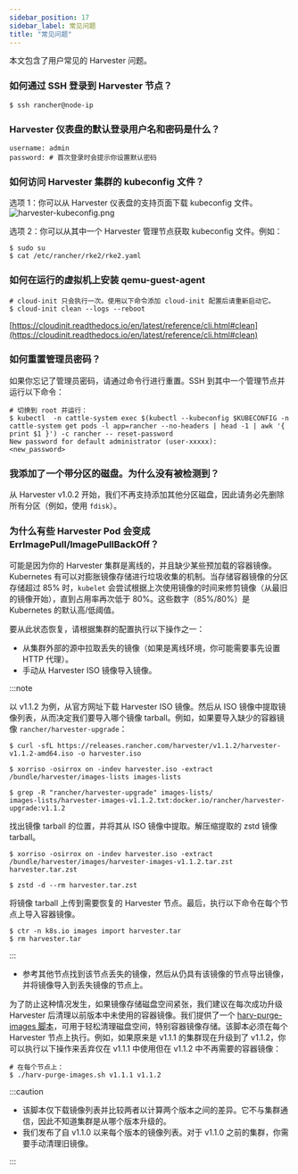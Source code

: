 ```yaml
---
sidebar_position: 17
sidebar_label: 常见问题
title: "常见问题"
---
```


本文包含了用户常见的 Harvester 问题。

### 如何通过 SSH 登录到 Harvester 节点？
```shell
$ ssh rancher@node-ip
```

### Harvester 仪表盘的默认登录用户名和密码是什么？
```shell
username: admin
password: # 首次登录时会提示你设置默认密码
```

### 如何访问 Harvester 集群的 kubeconfig 文件？

选项 1：你可以从 Harvester 仪表盘的支持页面下载 kubeconfig 文件。
![harvester-kubeconfig.png](/img/v1.1/harvester-kubeconfig.png)

选项 2：你可以从其中一个 Harvester 管理节点获取 kubeconfig 文件。例如：
```shell
$ sudo su
$ cat /etc/rancher/rke2/rke2.yaml
```

### 如何在运行的虚拟机上安装 qemu-guest-agent
```shell
# cloud-init 只会执行一次。使用以下命令添加 cloud-init 配置后请重新启动它。
$ cloud-init clean --logs --reboot
```
[https://cloudinit.readthedocs.io/en/latest/reference/cli.html#clean](https://cloudinit.readthedocs.io/en/latest/reference/cli.html#clean)

### 如何重置管理员密码？

如果你忘记了管理员密码，请通过命令行进行重置。SSH 到其中一个管理节点并运行以下命令：
```shell
# 切换到 root 并运行：
$ kubectl  -n cattle-system exec $(kubectl --kubeconfig $KUBECONFIG -n cattle-system get pods -l app=rancher --no-headers | head -1 | awk '{ print $1 }') -c rancher -- reset-password
New password for default administrator (user-xxxxx):
<new_password>
```

### 我添加了一个带分区的磁盘。为什么没有被检测到？

从 Harvester v1.0.2 开始，我们不再支持添加其他分区磁盘，因此请务必先删除所有分区（例如，使用 `fdisk`）。

### 为什么有些 Harvester Pod 会变成 ErrImagePull/ImagePullBackOff？

可能是因为你的 Harvester 集群是离线的，并且缺少某些预加载的容器镜像。Kubernetes 有可以对膨胀镜像存储进行垃圾收集的机制。当存储容器镜像的分区存储超过 85% 时，`kubelet` 会尝试根据上次使用镜像的时间来修剪镜像（从最旧的镜像开始），直到占用率再次低于 80%。这些数字（85%/80%）是 Kubernetes 的默认高/低阈值。

要从此状态恢复，请根据集群的配置执行以下操作之一：
- 从集群外部的源中拉取丢失的镜像（如果是离线环境，你可能需要事先设置 HTTP 代理）。
- 手动从 Harvester ISO 镜像导入镜像。

:::note

以 v1.1.2 为例，从官方网址下载 Harvester ISO 镜像。然后从 ISO 镜像中提取镜像列表，从而决定我们要导入哪个镜像 tarball。例如，如果要导入缺少的容器镜像 `rancher/harvester-upgrade`：

```shell
$ curl -sfL https://releases.rancher.com/harvester/v1.1.2/harvester-v1.1.2-amd64.iso -o harvester.iso

$ xorriso -osirrox on -indev harvester.iso -extract /bundle/harvester/images-lists images-lists

$ grep -R "rancher/harvester-upgrade" images-lists/
images-lists/harvester-images-v1.1.2.txt:docker.io/rancher/harvester-upgrade:v1.1.2
```

找出镜像 tarball 的位置，并将其从 ISO 镜像中提取。解压缩提取的 zstd 镜像 tarball。

```shell
$ xorriso -osirrox on -indev harvester.iso -extract /bundle/harvester/images/harvester-images-v1.1.2.tar.zst harvester.tar.zst

$ zstd -d --rm harvester.tar.zst
```

将镜像 tarball 上传到需要恢复的 Harvester 节点。最后，执行以下命令在每个节点上导入容器镜像。

```shell
$ ctr -n k8s.io images import harvester.tar
$ rm harvester.tar
```

:::

- 参考其他节点找到该节点丢失的镜像，然后从仍具有该镜像的节点导出镜像，并将镜像导入到丢失镜像的节点上。

为了防止这种情况发生，如果镜像存储磁盘空间紧张，我们建议在每次成功升级 Harvester 后清理以前版本中未使用的容器镜像。我们提供了一个 [harv-purge-images 脚本](https://github.com/harvester/upgrade-helpers/blob/main/bin/harv-purge-images.sh)，可用于轻松清理磁盘空间，特别容器镜像存储。该脚本必须在每个 Harvester 节点上执行。例如，如果原来是 v1.1.1 的集群现在升级到了 v1.1.2，你可以执行以下操作来丢弃仅在 v1.1.1 中使用但在 v1.1.2 中不再需要的容器镜像：

```shell
# 在每个节点上：
$ ./harv-purge-images.sh v1.1.1 v1.1.2
```

:::caution

- 该脚本仅下载镜像列表并比较两者以计算两个版本之间的差异。它不与集群通信，因此不知道集群是从哪个版本升级的。
- 我们发布了自 v1.1.0 以来每个版本的镜像列表。对于 v1.1.0 之前的集群，你需要手动清理旧镜像。

:::
